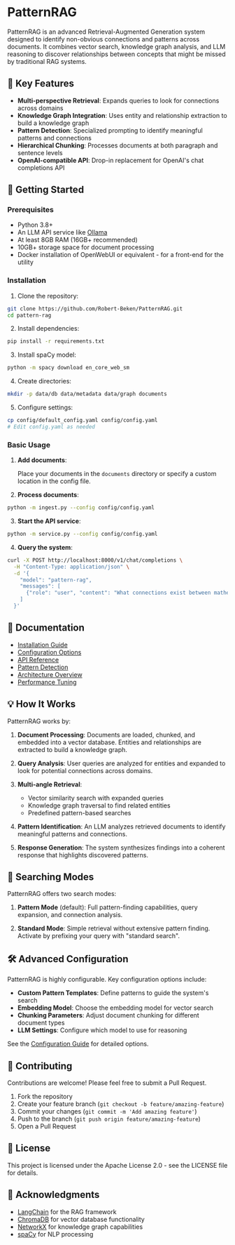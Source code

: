 # PatternRAG

PatternRAG is an advanced Retrieval-Augmented Generation system designed to identify non-obvious connections and patterns across documents. It combines vector search, knowledge graph analysis, and LLM reasoning to discover relationships between concepts that might be missed by traditional RAG systems.

## 🌟 Key Features

- **Multi-perspective Retrieval**: Expands queries to look for connections across domains
- **Knowledge Graph Integration**: Uses entity and relationship extraction to build a knowledge graph
- **Pattern Detection**: Specialized prompting to identify meaningful patterns and connections
- **Hierarchical Chunking**: Processes documents at both paragraph and sentence levels
- **OpenAI-compatible API**: Drop-in replacement for OpenAI's chat completions API

## 🚀 Getting Started

### Prerequisites

- Python 3.8+
- An LLM API service like [Ollama](https://github.com/ollama/ollama)
- At least 8GB RAM (16GB+ recommended)
- 10GB+ storage space for document processing
- Docker installation of OpenWebUI or equivalent - for a front-end for the utility

### Installation

1. Clone the repository:
```bash
git clone https://github.com/Robert-Beken/PatternRAG.git
cd pattern-rag
```

2. Install dependencies:
```bash
pip install -r requirements.txt
```

3. Install spaCy model:
```bash
python -m spacy download en_core_web_sm
```

4. Create directories:
```bash
mkdir -p data/db data/metadata data/graph documents
```

5. Configure settings:
```bash
cp config/default_config.yaml config/config.yaml
# Edit config.yaml as needed
```

### Basic Usage

1. **Add documents**:
   
   Place your documents in the `documents` directory or specify a custom location in the config file.

2. **Process documents**:
```bash
python -m ingest.py --config config/config.yaml
```

3. **Start the API service**:
```bash
python -m service.py --config config/config.yaml
```

4. **Query the system**:
```bash
curl -X POST http://localhost:8000/v1/chat/completions \
  -H "Content-Type: application/json" \
  -d '{
    "model": "pattern-rag",
    "messages": [
      {"role": "user", "content": "What connections exist between mathematics and music?"}
    ]
  }'
```

## 📖 Documentation

- [Installation Guide](docs/installation.md)
- [Configuration Options](docs/configuration.md)
- [API Reference](docs/api_reference.md)
- [Pattern Detection](docs/pattern_detection.md)
- [Architecture Overview](docs/architecture.md)
- [Performance Tuning](docs/performance.md)

## 💡 How It Works

PatternRAG works by:

1. **Document Processing**: Documents are loaded, chunked, and embedded into a vector database. Entities and relationships are extracted to build a knowledge graph.

2. **Query Analysis**: User queries are analyzed for entities and expanded to look for potential connections across domains.

3. **Multi-angle Retrieval**: 
   - Vector similarity search with expanded queries
   - Knowledge graph traversal to find related entities
   - Predefined pattern-based searches

4. **Pattern Identification**: An LLM analyzes retrieved documents to identify meaningful patterns and connections.

5. **Response Generation**: The system synthesizes findings into a coherent response that highlights discovered patterns.

## 🔄 Searching Modes

PatternRAG offers two search modes:

1. **Pattern Mode** (default): Full pattern-finding capabilities, query expansion, and connection analysis.

2. **Standard Mode**: Simple retrieval without extensive pattern finding. Activate by prefixing your query with "standard search".

## 🛠️ Advanced Configuration

PatternRAG is highly configurable. Key configuration options include:

- **Custom Pattern Templates**: Define patterns to guide the system's search
- **Embedding Model**: Choose the embedding model for vector search
- **Chunking Parameters**: Adjust document chunking for different document types
- **LLM Settings**: Configure which model to use for reasoning

See the [Configuration Guide](docs/configuration.md) for detailed options.

## 👥 Contributing

Contributions are welcome! Please feel free to submit a Pull Request.

1. Fork the repository
2. Create your feature branch (`git checkout -b feature/amazing-feature`)
3. Commit your changes (`git commit -m 'Add amazing feature'`)
4. Push to the branch (`git push origin feature/amazing-feature`)
5. Open a Pull Request

## 📜 License

This project is licensed under the Apache License 2.0 - see the LICENSE file for details.

## 🙏 Acknowledgments

- [LangChain](https://github.com/langchain-ai/langchain) for the RAG framework
- [ChromaDB](https://github.com/chroma-core/chroma) for vector database functionality
- [NetworkX](https://github.com/networkx/networkx) for knowledge graph capabilities
- [spaCy](https://github.com/explosion/spaCy) for NLP processing
